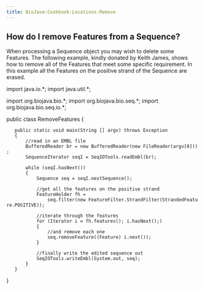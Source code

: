```yaml
---
title: BioJava:Cookbook:Locations:Remove
---
```


How do I remove Features from a Sequence?
-----------------------------------------

When processing a Sequence object you may wish to delete some Features.
The following example, kindly donated by Keith James, shows how to
remove all of the Features that meet some specific requirement. In this
example all the Features on the positive strand of the Sequence are
erased.

<java> import java.io.\*; import java.util.\*;

import org.biojava.bio.\*; import org.biojava.bio.seq.\*; import
org.biojava.bio.seq.io.\*;

public class RemoveFeatures {

`   public static void main(String [] argv) throws Exception`  
`   {`  
`       //read in an EMBL file`  
`       BufferedReader br = new BufferedReader(new FileReader(argv[0]));`  
`       SequenceIterator seqI = SeqIOTools.readEmbl(br);`

`       while (seqI.hasNext())`  
`       {`  
`           Sequence seq = seqI.nextSequence();`

`           //get all the features on the positive strand`  
`           FeatureHolder fh =`  
`               seq.filter(new FeatureFilter.StrandFilter(StrandedFeature.POSITIVE));`

`           //iterate through the features`  
`           for (Iterator i = fh.features(); i.hasNext();)`  
`           {`  
`               //and remove each one`  
`               seq.removeFeature((Feature) i.next());`  
`           }`

`           //finally write the edited sequence out`  
`           SeqIOTools.writeEmbl(System.out, seq);`  
`       }`  
`   }`

} </java>
